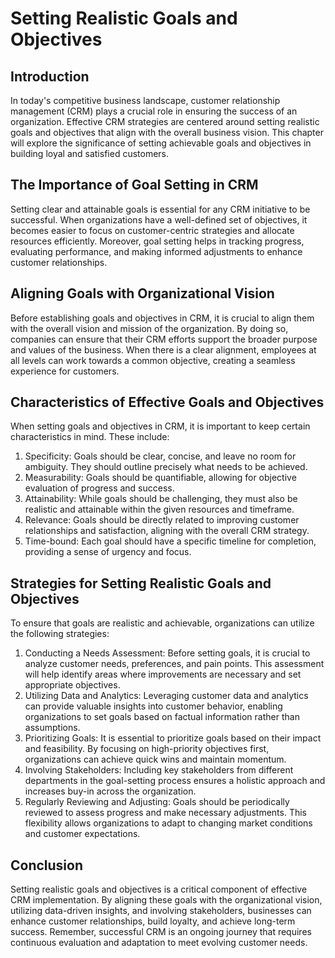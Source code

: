 # Setting Realistic Goals and Objectives

## Introduction

In today's competitive business landscape, customer relationship management (CRM) plays a crucial role in ensuring the success of an organization. Effective CRM strategies are centered around setting realistic goals and objectives that align with the overall business vision. This chapter will explore the significance of setting achievable goals and objectives in building loyal and satisfied customers.

## The Importance of Goal Setting in CRM

Setting clear and attainable goals is essential for any CRM initiative to be successful. When organizations have a well-defined set of objectives, it becomes easier to focus on customer-centric strategies and allocate resources efficiently. Moreover, goal setting helps in tracking progress, evaluating performance, and making informed adjustments to enhance customer relationships.

## Aligning Goals with Organizational Vision

Before establishing goals and objectives in CRM, it is crucial to align them with the overall vision and mission of the organization. By doing so, companies can ensure that their CRM efforts support the broader purpose and values of the business. When there is a clear alignment, employees at all levels can work towards a common objective, creating a seamless experience for customers.

## Characteristics of Effective Goals and Objectives

When setting goals and objectives in CRM, it is important to keep certain characteristics in mind. These include:

1. Specificity: Goals should be clear, concise, and leave no room for ambiguity. They should outline precisely what needs to be achieved.
2. Measurability: Goals should be quantifiable, allowing for objective evaluation of progress and success.
3. Attainability: While goals should be challenging, they must also be realistic and attainable within the given resources and timeframe.
4. Relevance: Goals should be directly related to improving customer relationships and satisfaction, aligning with the overall CRM strategy.
5. Time-bound: Each goal should have a specific timeline for completion, providing a sense of urgency and focus.

## Strategies for Setting Realistic Goals and Objectives

To ensure that goals are realistic and achievable, organizations can utilize the following strategies:

1. Conducting a Needs Assessment: Before setting goals, it is crucial to analyze customer needs, preferences, and pain points. This assessment will help identify areas where improvements are necessary and set appropriate objectives.
2. Utilizing Data and Analytics: Leveraging customer data and analytics can provide valuable insights into customer behavior, enabling organizations to set goals based on factual information rather than assumptions.
3. Prioritizing Goals: It is essential to prioritize goals based on their impact and feasibility. By focusing on high-priority objectives first, organizations can achieve quick wins and maintain momentum.
4. Involving Stakeholders: Including key stakeholders from different departments in the goal-setting process ensures a holistic approach and increases buy-in across the organization.
5. Regularly Reviewing and Adjusting: Goals should be periodically reviewed to assess progress and make necessary adjustments. This flexibility allows organizations to adapt to changing market conditions and customer expectations.

## Conclusion

Setting realistic goals and objectives is a critical component of effective CRM implementation. By aligning these goals with the organizational vision, utilizing data-driven insights, and involving stakeholders, businesses can enhance customer relationships, build loyalty, and achieve long-term success. Remember, successful CRM is an ongoing journey that requires continuous evaluation and adaptation to meet evolving customer needs.
